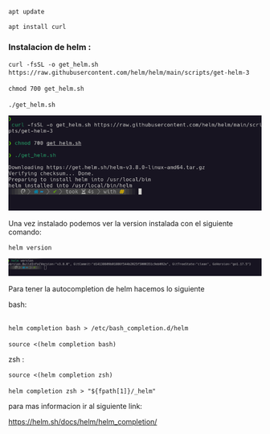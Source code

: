 ``` 
apt update
``` 

``` 
apt install curl
``` 

### Instalacion de helm :
``` 
curl -fsSL -o get_helm.sh https://raw.githubusercontent.com/helm/helm/main/scripts/get-helm-3

chmod 700 get_helm.sh

./get_helm.sh
``` 

![instalacion](https://github.com/jaimeod010/kubernetes-helm/blob/main/imagenes/instalacion_helm.png)

Una vez instalado podemos ver la version instalada con el siguiente comando:

``` 
helm version
``` 

![version](https://github.com/jaimeod010/kubernetes-helm/blob/main/imagenes/version.png)

Para tener la autocompletion  de helm hacemos lo siguiente

bash:
``` 

helm completion bash > /etc/bash_completion.d/helm

source <(helm completion bash)
``` 
zsh :

``` 
source <(helm completion zsh)

helm completion zsh > "${fpath[1]}/_helm"

``` 
para mas informacion ir al siguiente link:

https://helm.sh/docs/helm/helm_completion/
